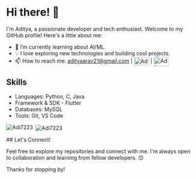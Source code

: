 # Hi there! 👋

I'm Aditya, a passionate developer and tech enthusiast. Welcome to my GitHub profile! Here's a little about me:

- 🌱 I’m currently learning about AI/ML.
- 💡 I love exploring new technologies and building cool projects.
- 📫 How to reach me: adityaarav21@gmail.com | <a href="https://www.linkedin.com/in/aditya-gupta-85755425b/" target="blank"><img align="center" src="https://raw.githubusercontent.com/rahuldkjain/github-profile-readme-generator/master/src/images/icons/Social/linked-in-alt.svg" alt="Aditya Gupta" height="22" width="40" /></a> | <a href="https://instagram.com/adi_1359" target="blank"><img align="center" src="https://raw.githubusercontent.com/rahuldkjain/github-profile-readme-generator/master/src/images/icons/Social/instagram.svg" alt="Aditya Gupta" height="25" width="40" /></a>


## Skills

- Languages: Python, C, Java
- Framework & SDK - Flutter
- Databases: MySQL
- Tools: Git, VS Code

<p><img align="left" src="https://github-readme-stats.vercel.app/api/top-langs?username=Adi7223&show_icons=true&locale=en&layout=compact" alt="Adi7223" /></p>

<p>&nbsp;<img align="center" src="https://github-readme-stats.vercel.app/api?username=Adi7223&show_icons=true&locale=en" alt="Adi7223" /></p>
## Let's Connect!

Feel free to explore my repositories and connect with me. I'm always open to collaboration and learning from fellow developers. 😊

Thanks for stopping by!
